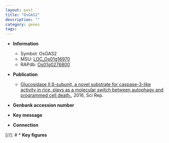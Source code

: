 ```yaml
---
layout: post
title: "OsGAS2"
description: ""
category: genes
tags: 
---
```


* **Information**  
    + Symbol: OsGAS2  
    + MSU: [LOC_Os01g16970](http://rice.plantbiology.msu.edu/cgi-bin/ORF_infopage.cgi?orf=LOC_Os01g16970)  
    + RAPdb: [Os01g0276800](http://rapdb.dna.affrc.go.jp/viewer/gbrowse_details/irgsp1?name=Os01g0276800)  

* **Publication**  
    + [Glucosidase II β-subunit, a novel substrate for caspase-3-like activity in rice, plays as a molecular switch between autophagy and programmed cell death.](http://www.ncbi.nlm.nih.gov/pubmed?term=Glucosidase+II+β-subunit,+a+novel+substrate+for+caspase-3-like+activity+in+rice,+plays+as+a+molecular+switch+between+autophagy+and+programmed+cell+death.%5BTitle%5D), 2016, Sci Rep.

* **Genbank accession number**  

* **Key message**  

* **Connection**  

[//]: # * **Key figures**  


